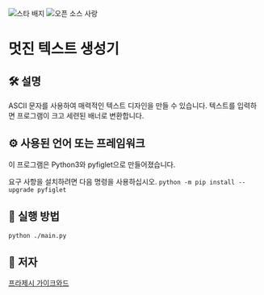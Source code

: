 <!--이 부분을 삭제하지 마십시오-->
![스타 배지](https://img.shields.io/static/v1?label=%F0%9F%8C%9F&message=If%20Useful&style=style=flat&color=BC4E99)
![오픈 소스 사랑](https://badges.frapsoft.com/os/v1/open-source.svg?v=103)

# 멋진 텍스트 생성기


## 🛠️ 설명
ASCII 문자를 사용하여 매력적인 텍스트 디자인을 만들 수 있습니다. 텍스트를 입력하면 프로그램이 크고 세련된 배너로 변환합니다.
## ⚙️ 사용된 언어 또는 프레임워크

이 프로그램은 Python3와 pyfiglet으로 만들어졌습니다.

요구 사항을 설치하려면 다음 명령을 사용하십시오.
`python -m pip install --upgrade pyfiglet`
## 🌟 실행 방법

`python ./main.py`
## 🤖 저자

[프라제시 가이크와드](https://github.com/prajesh8484)
